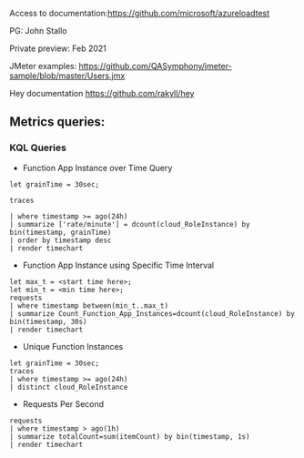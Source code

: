 Access to documentation:https://github.com/microsoft/azureloadtest

PG: John Stallo

Private preview: Feb 2021

JMeter examples: https://github.com/QASymphony/jmeter-sample/blob/master/Users.jmx

Hey documentation https://github.com/rakyll/hey

## Metrics queries:

### KQL Queries


- Function App Instance over Time Query
```
let grainTime = 30sec;

traces

| where timestamp >= ago(24h)
| summarize ['rate/minute'] = dcount(cloud_RoleInstance) by bin(timestamp, grainTime)
| order by timestamp desc
| render timechart
```
- Function App Instance using Specific Time Interval
```
let max_t = <start time here>;
let min_t = <min time here>;
requests
| where timestamp between(min_t..max_t)
| summarize Count_Function_App_Instances=dcount(cloud_RoleInstance) by bin(timestamp, 30s)
| render timechart
```
- Unique Function Instances
```
let grainTime = 30sec;
traces
| where timestamp >= ago(24h)
| distinct cloud_RoleInstance
```
- Requests Per Second
```
requests
| where timestamp > ago(1h)
| summarize totalCount=sum(itemCount) by bin(timestamp, 1s)
| render timechart
```